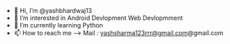 - 👋 Hi, I’m @yashbhardwaj13
- 👀 I’m interested in Android Devlopment Web Devlopmment 
- 🌱 I’m currently learning Python 
- 📫 How to reach me --> Mail : yashsharma123rrr@gmail.com@gmail.com
